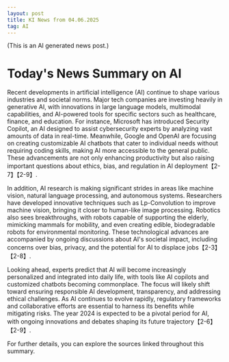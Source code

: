 ```yaml
---
layout: post
title: KI News from 04.06.2025
tag: AI
---
```

(This is an AI generated news post.)

# Today's News Summary on AI

Recent developments in artificial intelligence (AI) continue to shape various industries and societal norms. Major tech companies are investing heavily in generative AI, with innovations in large language models, multimodal capabilities, and AI-powered tools for specific sectors such as healthcare, finance, and education. For instance, Microsoft has introduced Security Copilot, an AI designed to assist cybersecurity experts by analyzing vast amounts of data in real-time. Meanwhile, Google and OpenAI are focusing on creating customizable AI chatbots that cater to individual needs without requiring coding skills, making AI more accessible to the general public. These advancements are not only enhancing productivity but also raising important questions about ethics, bias, and regulation in AI deployment【2-7】【2-9】.

<!--more-->

In addition, AI research is making significant strides in areas like machine vision, natural language processing, and autonomous systems. Researchers have developed innovative techniques such as Lp-Convolution to improve machine vision, bringing it closer to human-like image processing. Robotics also sees breakthroughs, with robots capable of supporting the elderly, mimicking mammals for mobility, and even creating edible, biodegradable robots for environmental monitoring. These technological advances are accompanied by ongoing discussions about AI's societal impact, including concerns over bias, privacy, and the potential for AI to displace jobs【2-3】【2-8】.

Looking ahead, experts predict that AI will become increasingly personalized and integrated into daily life, with tools like AI copilots and customized chatbots becoming commonplace. The focus will likely shift toward ensuring responsible AI development, transparency, and addressing ethical challenges. As AI continues to evolve rapidly, regulatory frameworks and collaborative efforts are essential to harness its benefits while mitigating risks. The year 2024 is expected to be a pivotal period for AI, with ongoing innovations and debates shaping its future trajectory【2-6】【2-9】.

For further details, you can explore the sources linked throughout this summary.
